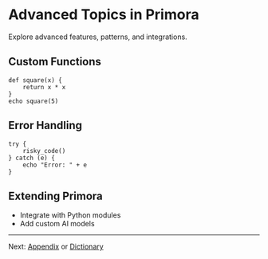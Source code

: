 # Advanced Topics in Primora

Explore advanced features, patterns, and integrations.

## Custom Functions
```primora
def square(x) {
    return x * x
}
echo square(5)
```

## Error Handling
```primora
try {
    risky_code()
} catch (e) {
    echo "Error: " + e
}
```

## Extending Primora
- Integrate with Python modules
- Add custom AI models

---

Next: [Appendix](./appendix.md) or [Dictionary](../dictionary.md)
